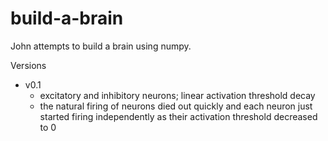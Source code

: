 # build-a-brain
John attempts to build a brain using numpy.


Versions
* v0.1
  * excitatory and inhibitory neurons; linear activation threshold decay
  * the natural firing of neurons died out quickly and each neuron just started firing independently as their activation threshold decreased to 0